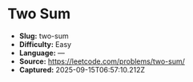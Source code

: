 # Two Sum

- **Slug:** two-sum
- **Difficulty:** Easy
- **Language:** —
- **Source:** https://leetcode.com/problems/two-sum/
- **Captured:** 2025-09-15T06:57:10.212Z
